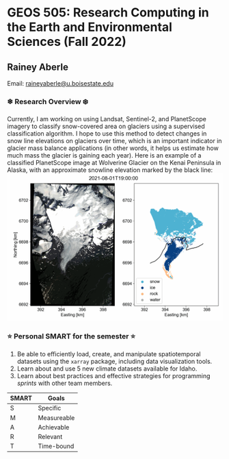 # GEOS 505: Research Computing in the Earth and Environmental Sciences (Fall 2022)

## Rainey Aberle

Email: [raineyaberle@u.boisestate.edu](mailto:raineyaberle@u.boisestate.edu)

### ❄ Research Overview ❄️
Currently, I am working on using Landsat, Sentinel-2, and PlanetScope imagery to classify snow-covered area on glaciers using a supervised classification algorithm. I hope to use this method to detect changes in snow line elevations on glaciers over time, which is an important indicator in glacier mass balance applications (in other words, it helps us estimate how much mass the glacier is gaining each year). Here is an example of a classified PlanetScope image at Wolverine Glacier on the Kenai Peninsula in Alaska, with an approximate snowline elevation marked by the black line: 
![Wolverine 2021-08-01 Snow-Covered Area](figures/Wolverine_20210801-SCA.png)

### ⭐️ Personal SMART for the semester ⭐️
1. Be able to efficiently load, create, and manipulate spatiotemporal datasets using the `xarray` package, including data visualization tools. 
2. Learn about and use 5 new climate datasets available for Idaho. 
3. Learn about best practices and effective strategies for programming _sprints_ with other team members. 

| SMART | Goals |
|---|---|
| S | Specific | 
| M | Measureable |
| A | Achievable | 
| R | Relevant | 
| T | Time-bound | 


